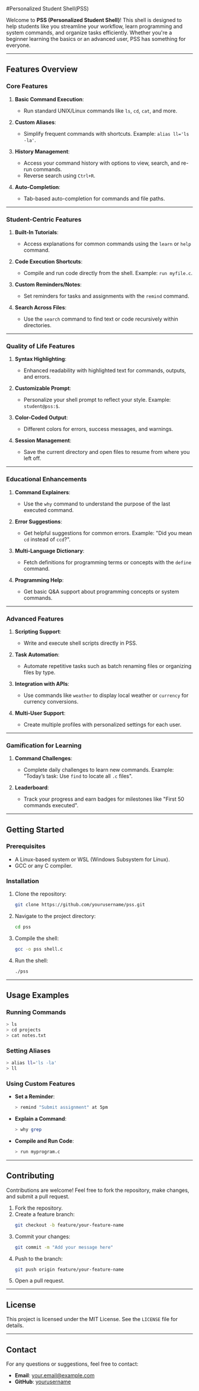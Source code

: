#Personalized Student Shell(PSS)

Welcome to **PSS (Personalized Student Shell)**! This shell is designed to help students like you streamline your workflow, learn programming and system commands, and organize tasks efficiently. Whether you're a beginner learning the basics or an advanced user, PSS has something for everyone.

---

## **Features Overview**

### **Core Features**
1. **Basic Command Execution**:
   - Run standard UNIX/Linux commands like `ls`, `cd`, `cat`, and more.

2. **Custom Aliases**:
   - Simplify frequent commands with shortcuts. Example: `alias ll='ls -la'`.

3. **History Management**:
   - Access your command history with options to view, search, and re-run commands.
   - Reverse search using `Ctrl+R`.

4. **Auto-Completion**:
   - Tab-based auto-completion for commands and file paths.

---

### **Student-Centric Features**
1. **Built-In Tutorials**:
   - Access explanations for common commands using the `learn` or `help` command.

2. **Code Execution Shortcuts**:
   - Compile and run code directly from the shell. Example: `run myfile.c`.

3. **Custom Reminders/Notes**:
   - Set reminders for tasks and assignments with the `remind` command.

4. **Search Across Files**:
   - Use the `search` command to find text or code recursively within directories.

---

### **Quality of Life Features**
1. **Syntax Highlighting**:
   - Enhanced readability with highlighted text for commands, outputs, and errors.

2. **Customizable Prompt**:
   - Personalize your shell prompt to reflect your style. Example: `student@pss:$`.

3. **Color-Coded Output**:
   - Different colors for errors, success messages, and warnings.

4. **Session Management**:
   - Save the current directory and open files to resume from where you left off.

---

### **Educational Enhancements**
1. **Command Explainers**:
   - Use the `why` command to understand the purpose of the last executed command.

2. **Error Suggestions**:
   - Get helpful suggestions for common errors. Example: "Did you mean `cd` instead of `ccd`?".

3. **Multi-Language Dictionary**:
   - Fetch definitions for programming terms or concepts with the `define` command.

4. **Programming Help**:
   - Get basic Q&A support about programming concepts or system commands.

---

### **Advanced Features**
1. **Scripting Support**:
   - Write and execute shell scripts directly in PSS.

2. **Task Automation**:
   - Automate repetitive tasks such as batch renaming files or organizing files by type.

3. **Integration with APIs**:
   - Use commands like `weather` to display local weather or `currency` for currency conversions.

4. **Multi-User Support**:
   - Create multiple profiles with personalized settings for each user.

---

### **Gamification for Learning**
1. **Command Challenges**:
   - Complete daily challenges to learn new commands. Example: "Today’s task: Use `find` to locate all `.c` files".

2. **Leaderboard**:
   - Track your progress and earn badges for milestones like "First 50 commands executed".

---

## **Getting Started**

### **Prerequisites**
- A Linux-based system or WSL (Windows Subsystem for Linux).
- GCC or any C compiler.

### **Installation**
1. Clone the repository:
   ```bash
   git clone https://github.com/yourusername/pss.git
   ```
2. Navigate to the project directory:
   ```bash
   cd pss
   ```
3. Compile the shell:
   ```bash
   gcc -o pss shell.c
   ```
4. Run the shell:
   ```bash
   ./pss
   ```

---

## **Usage Examples**

### Running Commands
```bash
> ls
> cd projects
> cat notes.txt
```

### Setting Aliases
```bash
> alias ll='ls -la'
> ll
```

### Using Custom Features
- **Set a Reminder**:
  ```bash
  > remind "Submit assignment" at 5pm
  ```
- **Explain a Command**:
  ```bash
  > why grep
  ```
- **Compile and Run Code**:
  ```bash
  > run myprogram.c
  ```

---

## **Contributing**
Contributions are welcome! Feel free to fork the repository, make changes, and submit a pull request.

1. Fork the repository.
2. Create a feature branch:
   ```bash
   git checkout -b feature/your-feature-name
   ```
3. Commit your changes:
   ```bash
   git commit -m "Add your message here"
   ```
4. Push to the branch:
   ```bash
   git push origin feature/your-feature-name
   ```
5. Open a pull request.

---

## **License**
This project is licensed under the MIT License. See the `LICENSE` file for details.

---

## **Contact**
For any questions or suggestions, feel free to contact:
- **Email**: your.email@example.com
- **GitHub**: [yourusername](https://github.com/yourusername)
